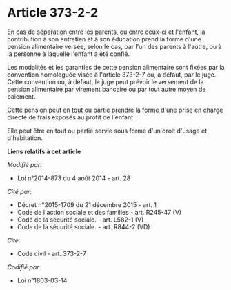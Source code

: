 # Article 373-2-2

En cas de séparation entre les parents, ou entre ceux-ci et l'enfant, la contribution à son entretien et à son éducation
prend la forme d'une pension alimentaire versée, selon le cas, par l'un des parents à l'autre, ou à la personne à laquelle
l'enfant a été confié. 

Les modalités et les garanties de cette pension alimentaire sont fixées par la convention homologuée visée à l'article
373-2-7 ou, à défaut, par le juge. Cette convention ou, à défaut, le juge peut prévoir le versement de la pension alimentaire
par virement bancaire ou par tout autre moyen de paiement. 

Cette pension peut en tout ou partie prendre la forme d'une prise en charge directe de frais exposés au profit de l'enfant. 

Elle peut être en tout ou partie servie sous forme d'un droit d'usage et d'habitation.

**Liens relatifs à cet article**

_Modifié par_:

  - Loi n°2014-873 du 4 août 2014 - art. 28

_Cité par_:

  - Décret n°2015-1709 du 21 décembre 2015 - art. 1
  - Code de l'action sociale et des familles - art. R245-47 (V)
  - Code de la sécurité sociale. - art. L582-1 (V)
  - Code de la sécurité sociale. - art. R844-2 (VD)

_Cite_:

  - Code civil - art. 373-2-7

_Codifié par_:

  - Loi n°1803-03-14
